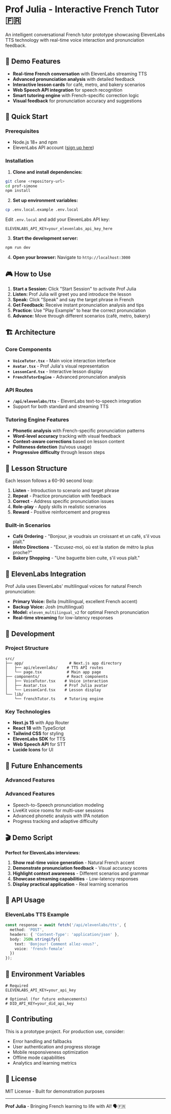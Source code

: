 # Prof Julia - Interactive French Tutor 🇫🇷

An intelligent conversational French tutor prototype showcasing ElevenLabs TTS technology with real-time voice interaction and pronunciation feedback.

## 🎯 Demo Features

- **Real-time French conversation** with ElevenLabs streaming TTS
- **Advanced pronunciation analysis** with detailed feedback
- **Interactive lesson cards** for café, metro, and bakery scenarios
- **Web Speech API integration** for speech recognition
- **Smart tutoring engine** with French-specific correction logic
- **Visual feedback** for pronunciation accuracy and suggestions

## 🚀 Quick Start

### Prerequisites

- Node.js 18+ and npm
- ElevenLabs API account ([sign up here](https://elevenlabs.io/))

### Installation

1. **Clone and install dependencies:**
```bash
git clone <repository-url>
cd prof-simone
npm install
```

2. **Set up environment variables:**
```bash
cp .env.local.example .env.local
```

Edit `.env.local` and add your ElevenLabs API key:
```env
ELEVENLABS_API_KEY=your_elevenlabs_api_key_here
```

3. **Start the development server:**
```bash
npm run dev
```

4. **Open your browser:** Navigate to `http://localhost:3000`

## 🎮 How to Use

1. **Start a Session:** Click "Start Session" to activate Prof Julia
2. **Listen:** Prof Julia will greet you and introduce the lesson
3. **Speak:** Click "Speak" and say the target phrase in French
4. **Get Feedback:** Receive instant pronunciation analysis and tips
5. **Practice:** Use "Play Example" to hear the correct pronunciation
6. **Advance:** Move through different scenarios (café, metro, bakery)

## 🏗️ Architecture

### Core Components

- **`VoiceTutor.tsx`** - Main voice interaction interface
- **`Avatar.tsx`** - Prof Julia's visual representation
- **`LessonCard.tsx`** - Interactive lesson display
- **`FrenchTutorEngine`** - Advanced pronunciation analysis

### API Routes

- **`/api/elevenlabs/tts`** - ElevenLabs text-to-speech integration
- Support for both standard and streaming TTS

### Tutoring Engine Features

- **Phonetic analysis** with French-specific pronunciation patterns
- **Word-level accuracy** tracking with visual feedback
- **Context-aware corrections** based on lesson content
- **Politeness detection** (tu/vous usage)
- **Progressive difficulty** through lesson steps

## 🎯 Lesson Structure

Each lesson follows a 60-90 second loop:

1. **Listen** - Introduction to scenario and target phrase
2. **Repeat** - Practice pronunciation with feedback
3. **Correct** - Address specific pronunciation issues
4. **Role-play** - Apply skills in realistic scenarios
5. **Reward** - Positive reinforcement and progress

### Built-in Scenarios

- **Café Ordering** - "Bonjour, je voudrais un croissant et un café, s'il vous plaît."
- **Metro Directions** - "Excusez-moi, où est la station de métro la plus proche?"
- **Bakery Shopping** - "Une baguette bien cuite, s'il vous plaît."

## 🤖 ElevenLabs Integration

Prof Julia uses ElevenLabs' multilingual voices for natural French pronunciation:

- **Primary Voice:** Bella (multilingual, excellent French accent)
- **Backup Voice:** Josh (multilingual)
- **Model:** `eleven_multilingual_v2` for optimal French pronunciation
- **Real-time streaming** for low-latency responses

## 🔧 Development

### Project Structure
```
src/
├── app/                    # Next.js app directory
│   ├── api/elevenlabs/    # TTS API routes
│   └── page.tsx           # Main app page
├── components/            # React components
│   ├── VoiceTutor.tsx    # Voice interaction
│   ├── Avatar.tsx        # Prof Julia avatar
│   └── LessonCard.tsx    # Lesson display
└── lib/
    └── frenchTutor.ts    # Tutoring engine
```

### Key Technologies

- **Next.js 15** with App Router
- **React 18** with TypeScript
- **Tailwind CSS** for styling
- **ElevenLabs SDK** for TTS
- **Web Speech API** for STT
- **Lucide Icons** for UI

## 🚧 Future Enhancements

### Advanced Features

### Advanced Features
- Speech-to-Speech pronunciation modeling
- LiveKit voice rooms for multi-user sessions
- Advanced phonetic analysis with IPA notation
- Progress tracking and adaptive difficulty

## 🎬 Demo Script

**Perfect for ElevenLabs interviews:**

1. **Show real-time voice generation** - Natural French accent
2. **Demonstrate pronunciation feedback** - Visual accuracy scores
3. **Highlight context awareness** - Different scenarios and grammar
4. **Showcase streaming capabilities** - Low-latency responses
5. **Display practical application** - Real learning scenarios

## 📝 API Usage

### ElevenLabs TTS Example
```typescript
const response = await fetch('/api/elevenlabs/tts', {
  method: 'POST',
  headers: { 'Content-Type': 'application/json' },
  body: JSON.stringify({ 
    text: 'Bonjour! Comment allez-vous?', 
    voice: 'french-female' 
  })
});
```

## 🔐 Environment Variables

```env
# Required
ELEVENLABS_API_KEY=your_api_key

# Optional (for future enhancements)
# DID_API_KEY=your_did_api_key
```

## 🤝 Contributing

This is a prototype project. For production use, consider:

- Error handling and fallbacks
- User authentication and progress storage
- Mobile responsiveness optimization
- Offline mode capabilities
- Analytics and learning metrics

## 📄 License

MIT License - Built for demonstration purposes

---

**Prof Julia** - Bringing French learning to life with AI! 🗣️🇫🇷
